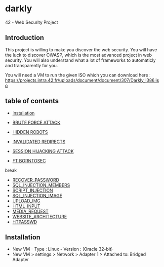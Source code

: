 # darkly
42 - Web Security Project

## Introduction

This project is willing to make you discover the web security. You will have the luck to discover OWASP, which is the most advanced project in web security. You will also understand what a lot of frameworks to automaticly and transparently for you.

You will need a VM to run the given ISO which you can download here : 
https://projects.intra.42.fr/uploads/document/document/307/Darkly_i386.iso

## table of contents
* [Installation](#installation)
* [BRUTE FORCE ATTACK](https://github.com/tillderoquefeuil/darkly/blob/master/BRUTE_FORCE_ATTACK/Ressources/man.md)
* [HIDDEN ROBOTS](https://github.com/tillderoquefeuil/darkly/blob/master/HIDDEN_ROBOTS/Ressources/man.md)
* [INVALIDATED REDIRECTS](https://github.com/tillderoquefeuil/darkly/blob/master/INVALIDATED_REDIRECTS/Ressources/man.md)
* [SESSION HIJACKING ATTACK](https://github.com/tillderoquefeuil/darkly/blob/master/SESSION_HIJACKING_ATTACK/Ressources/man.md)

* [FT BORNTOSEC](https://github.com/tillderoquefeuil/darkly/blob/master/FT_BORNTOSEC/Ressources/man.md)

break

* [RECOVER_PASSWORD](https://github.com/tillderoquefeuil/darkly/blob/master/RECOVER_PASSWORD/Ressources/man.md)
* [SQL_INJECTION_MEMBERS](https://github.com/tillderoquefeuil/darkly/blob/master/SQL_INJECTION_MEMBERS/Ressources/man.md)
* [SCRIPT_INJECTION](https://github.com/tillderoquefeuil/darkly/blob/master/SCRIPT_INJECTION/Ressources/man.md)
* [SQL_INJECTION_IMAGE](https://github.com/tillderoquefeuil/darkly/blob/master/SQL_INJECTION_IMAGE/Ressources/man.md)
* [UPLOAD_IMG](https://github.com/tillderoquefeuil/darkly/blob/master/UPLOAD_IMG/Ressources/man.md)
* [HTML_INPUT](https://github.com/tillderoquefeuil/darkly/blob/master/HTML_INPUT/Ressources/man.md)
* [MEDIA_REQUEST](https://github.com/tillderoquefeuil/darkly/blob/master/MEDIA_REQUEST/Ressources/man.md)
* [WEBSITE_ARCHITECTURE](https://github.com/tillderoquefeuil/darkly/blob/master/WEBSITE_ARCHITECTURE/Ressources/man.md)
* [HTPASSWD](https://github.com/tillderoquefeuil/darkly/blob/master/HTPASSWD/Ressources/man.md)

## Installation <a id="installation"></a>
- New VM - Type : Linux - Version : (Oracle 32-bit)
- New VM > settings > Network > Adapter 1 > Attached to: Bridged Adapter